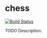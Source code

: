 # chess

[![Build Status](https://travis-ci.org/npj/chess.png)](https://travis-ci.org/npj/chess)

TODO Description.
